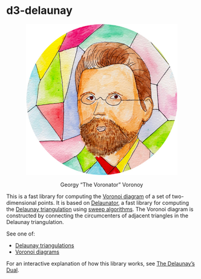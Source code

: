 # d3-delaunay

<p align="center"><img src="https://raw.githubusercontent.com/d3/d3-delaunay/main/img/voronator.jpg" width="400" title="A watercolor portrait of Georgy Voronoy, with beard and wire-rim glasses, against a colorful polygonal background; illustration by Tom MacWright."></p>
<p align="center">Georgy “The Voronator” Voronoy</p>

This is a fast library for computing the [Voronoi diagram](https://en.wikipedia.org/wiki/Voronoi_diagram) of a set of two-dimensional points. It is based on [Delaunator](https://github.com/mapbox/delaunator), a fast library for computing the [Delaunay triangulation](https://en.wikipedia.org/wiki/Delaunay_triangulation) using [sweep algorithms](https://github.com/mapbox/delaunator/blob/main/README.md#papers). The Voronoi diagram is constructed by connecting the circumcenters of adjacent triangles in the Delaunay triangulation.

See one of:

- [Delaunay triangulations](./d3-delaunay/delaunay.md)
- [Voronoi diagrams](./d3-delaunay/voronoi.md)

For an interactive explanation of how this library works, see [The Delaunay’s Dual](https://observablehq.com/@mbostock/the-delaunays-dual).
